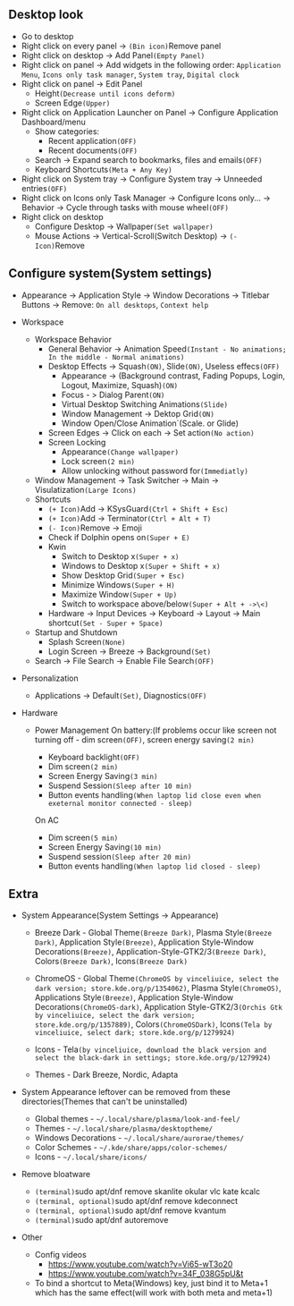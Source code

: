 ## Desktop look
* Go to desktop
* Right click on every panel -> `(Bin icon)`Remove panel
* Right click on desktop -> Add Panel`(Empty Panel)`
* Right click on panel -> Add widgets in the following order: `Application Menu`, `Icons only task manager`, `System tray`, `Digital clock`
* Right click on panel -> Edit Panel
	* Height`(Decrease until icons deform)`
	* Screen Edge`(Upper)`
* Right click on Application Launcher on Panel -> Configure Application Dashboard/menu
	* Show categories:
		* Recent application`(OFF)`
		* Recent documents`(OFF)`
	* Search -> Expand search to bookmarks, files and emails`(OFF)`
	* Keyboard Shortcuts`(Meta + Any Key)`
* Right click on System tray -> Configure System tray -> Unneeded entries`(OFF)`
* Right click on Icons only Task Manager -> Configure Icons only... -> Behavior -> Cycle through tasks with mouse wheel`(OFF)`
* Right click on desktop
	* Configure Desktop -> Wallpaper`(Set wallpaper)`
	* Mouse Actions -> Vertical-Scroll(Switch Desktop) -> `(- Icon)`Remove

## Configure system(System settings)
* Appearance -> Application Style -> Window Decorations -> Titlebar Buttons -> Remove: `On all desktops`, `Context help`

* Workspace
	* Workspace Behavior
		* General Behavior -> Animation Speed`(Instant - No animations; In the middle - Normal animations)`
		* Desktop Effects -> Squash`(ON)`, Slide`(ON)`, Useless effecs`(OFF)`
			* Appearance -> (Background contrast, Fading Popups, Login, Logout, Maximize, Squash)`(ON)`
			* Focus - > Dialog Parent`(ON)`
			* Virtual Desktop Switching Animations`(Slide)`
			* Window Management -> Dektop Grid`(ON)`
			* Window Open/Close Animation`(Scale. or Glide)
		* Screen Edges -> Click on each -> Set action`(No action)`
		* Screen Locking
			* Appearance`(Change wallpaper)`
			* Lock screen`(2 min)`
			* Allow unlocking without password for`(Immediatly)`
	* Window Management -> Task Switcher -> Main -> Visulatization`(Large Icons)`
	* Shortcuts
		* `(+ Icon)`Add -> KSysGuard`(Ctrl + Shift + Esc)`
		* `(+ Icon)`Add -> Terminator`(Ctrl + Alt + T)`
		* `(- Icon)`Remove -> Emoji
		* Check if Dolphin opens on`(Super + E)`
		* Kwin
			* Switch to Desktop x`(Super + x)`
			* Windows to Desktop x`(Super + Shift + x)`
			* Show Desktop Grid`(Super + Esc)`
			* Minimize Windows`(Super + H)`
			* Maximize Window`(Super + Up)`
			* Switch to workspace above/below`(Super + Alt + ->\<)`
		* Hardware -> Input Devices -> Keyboard -> Layout -> Main shortcut`(Set - Super + Space)`
	* Startup and Shutdown
		* Splash Screen`(None)`
		* Login Screen -> Breeze -> Background`(Set)`
	* Search -> File Search -> Enable File Search`(OFF)`

+ Personalization
	+ Applications -> Default`(Set)`, Diagnostics`(OFF)`

+ Hardware
	+ Power Management
		On battery:(If problems occur like screen not turning off - dim screen`(OFF)`, screen energy saving`(2 min)`
		+ Keyboard backlight`(OFF)`
		+ Dim screen`(2 min)`
		+ Screen Energy Saving`(3 min)`
		+ Suspend Session`(Sleep after 10 min)`
		+ Button events handling`(When laptop lid close even when exeternal monitor connected - sleep)`

		On AC
		+ Dim screen`(5 min)`
		+ Screen Energy Saving`(10 min)`
		+ Suspend session`(Sleep after 20 min)`
		+ Button events handling`(When laptop lid closed - sleep)`

## Extra
* System Appearance(System Settings -> Appearance)
	* Breeze Dark - Global Theme`(Breeze Dark)`, Plasma Style`(Breeze Dark)`, Application Style`(Breeze)`, Application Style-Window Decorations`(Breeze)`, Application-Style-GTK2/3`(Breeze Dark)`, Colors`(Breeze Dark)`, Icons`(Breeze Dark)`
	* ChromeOS - Global Theme`(ChromeOS by vinceliuice, select the dark version; store.kde.org/p/1354062)`, Plasma Style`(ChromeOS)`, Applications Style`(Breeze)`, Application Style-Window Decorations`(ChromeOS-dark)`, Application Style-GTK2/3`(Orchis Gtk by vinceliuice, select the dark version; store.kde.org/p/1357889)`, Colors`(ChromeOSDark)`, Icons`(Tela by vinceliuice, select dark; store.kde.org/p/1279924)`

	* Icons - Tela`(by vinceliuice, download the black version and select the black-dark in settings; store.kde.org/p/1279924)`
	* Themes - Dark Breeze, Nordic, Adapta

* System Appearance leftover can be removed from these directories(Themes that can't be uninstalled)
	* Global themes - `~/.local/share/plasma/look-and-feel/`
	* Themes - `~/.local/share/plasma/desktoptheme/`
	* Windows Decorations - `~/.local/share/aurorae/themes/`
	* Color Schemes - `~/.kde/share/apps/color-schemes/`
	* Icons - `~/.local/share/icons/`

* Remove bloatware
	* `(terminal)`sudo apt/dnf remove skanlite okular vlc kate kcalc
	* `(terminal, optional)`sudo apt/dnf remove kdeconnect
	* `(terminal, optional)`sudo apt/dnf remove kvantum
  	* `(terminal)`sudo apt/dnf autoremove

* Other
	* Config videos
		* https://www.youtube.com/watch?v=Vi65-wT3o20
		* https://www.youtube.com/watch?v=34F_038G5pU&t
	* To bind a shortcut to Meta(Windows) key, just bind it to Meta+1 which has the same effect(will work with both meta and meta+1)
